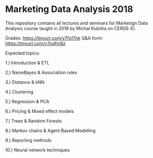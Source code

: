 # Marketing Data Analysis 2018
This repository contains all lectures and seminars for Marketign Data Analysis course taught in 2018 by Michal Kubišta on CERGE-EI.

Grades: https://tinyurl.com/y7fxf7nk
Q&A form: https://tinyurl.com/y7nqfm8z

Expected topics:

1.) Introduction & ETL

2.) NaiveBayes & Association rules

3.) Distance & kNN

4.) Clustering

5.) Regression & PCA

6.) Pricing & Mixed effect models

7.) Trees & Random Forests

8.) Markov chains & Agent Based Modelling

9.) Reporting methods

10.) Neural network techniques